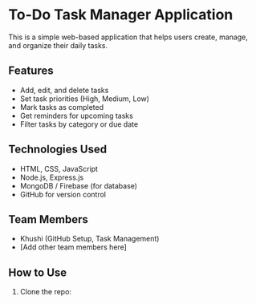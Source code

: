 # To-Do Task Manager Application

This is a simple web-based application that helps users create, manage, and organize their daily tasks.

## Features
- Add, edit, and delete tasks
- Set task priorities (High, Medium, Low)
- Mark tasks as completed
- Get reminders for upcoming tasks
- Filter tasks by category or due date

## Technologies Used
- HTML, CSS, JavaScript
- Node.js, Express.js
- MongoDB / Firebase (for database)
- GitHub for version control

## Team Members
- Khushi (GitHub Setup, Task Management)
- [Add other team members here]

## How to Use
1. Clone the repo:  
